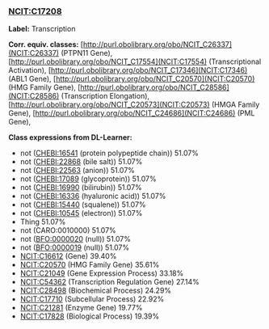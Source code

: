
### [NCIT:C17208](http://purl.obolibrary.org/obo/NCIT_C17208)
**Label:** Transcription

**Corr. equiv. classes:** [http://purl.obolibrary.org/obo/NCIT_C26337](NCIT:C26337) (PTPN11 Gene), [http://purl.obolibrary.org/obo/NCIT_C17554](NCIT:C17554) (Transcriptional Activation), [http://purl.obolibrary.org/obo/NCIT_C17346](NCIT:C17346) (ABL1 Gene), [http://purl.obolibrary.org/obo/NCIT_C20570](NCIT:C20570) (HMG Family Gene), [http://purl.obolibrary.org/obo/NCIT_C28586](NCIT:C28586) (Transcription Elongation), [http://purl.obolibrary.org/obo/NCIT_C20573](NCIT:C20573) (HMGA Family Gene), [http://purl.obolibrary.org/obo/NCIT_C24686](NCIT:C24686) (PML Gene), 

**Class expressions from DL-Learner:**

- not ([CHEBI:16541](http://purl.obolibrary.org/obo/CHEBI_16541) (protein polypeptide chain)) 51.07%
- not ([CHEBI:22868](http://purl.obolibrary.org/obo/CHEBI_22868) (bile salt)) 51.07%
- not ([CHEBI:22563](http://purl.obolibrary.org/obo/CHEBI_22563) (anion)) 51.07%
- not ([CHEBI:17089](http://purl.obolibrary.org/obo/CHEBI_17089) (glycoprotein)) 51.07%
- not ([CHEBI:16990](http://purl.obolibrary.org/obo/CHEBI_16990) (bilirubin)) 51.07%
- not ([CHEBI:16336](http://purl.obolibrary.org/obo/CHEBI_16336) (hyaluronic acid)) 51.07%
- not ([CHEBI:15440](http://purl.obolibrary.org/obo/CHEBI_15440) (squalene)) 51.07%
- not ([CHEBI:10545](http://purl.obolibrary.org/obo/CHEBI_10545) (electron)) 51.07%
- Thing 51.07%
- not (CARO:0010000) 51.07%
- not ([BFO:0000020](http://purl.obolibrary.org/obo/BFO_0000020) (null)) 51.07%
- not ([BFO:0000019](http://purl.obolibrary.org/obo/BFO_0000019) (null)) 51.07%
- [NCIT:C16612](http://purl.obolibrary.org/obo/NCIT_C16612) (Gene) 39.40%
- [NCIT:C20570](http://purl.obolibrary.org/obo/NCIT_C20570) (HMG Family Gene) 35.61%
- [NCIT:C21049](http://purl.obolibrary.org/obo/NCIT_C21049) (Gene Expression Process) 33.18%
- [NCIT:C54362](http://purl.obolibrary.org/obo/NCIT_C54362) (Transcription Regulation Gene) 27.14%
- [NCIT:C28498](http://purl.obolibrary.org/obo/NCIT_C28498) (Biochemical Process) 24.29%
- [NCIT:C17710](http://purl.obolibrary.org/obo/NCIT_C17710) (Subcellular Process) 22.92%
- [NCIT:C21281](http://purl.obolibrary.org/obo/NCIT_C21281) (Enzyme Gene) 19.77%
- [NCIT:C17828](http://purl.obolibrary.org/obo/NCIT_C17828) (Biological Process) 19.39%



